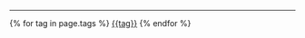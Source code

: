 ***

{% for tag in page.tags %}
<a href="{{'/special#' | append: {{tag}} | absolute_url}}" style="">{{tag}}</a>
{% endfor %}
